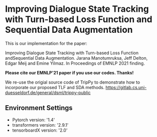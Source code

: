 # Improving Dialogue State Tracking with Turn-based Loss Function and Sequential Data Augmentation

This is our implementation for the paper:

Improving Dialogue State Tracking with Turn-based Loss Function andSequential Data Augmentation. Jarana Manotumruksa, Jeff Delton, Edgar Meij and Emine Yilmaz. In Proceedings of EMNLP 2021 finding.

**Please cite our EMNLP'21 paper if you use our codes. Thanks!** 

We re-use the origial source code of TripPy to demonstrate how to incorporate our proposed TLF and SDA methods.
https://gitlab.cs.uni-duesseldorf.de/general/dsml/trippy-public


## Environment Settings
- Pytorch version:  '1.4'
- transformers version: '2.9.1'
- tensorboardX version: '2.0'
